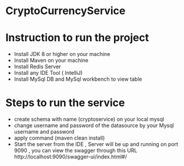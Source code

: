 # CryptoCurrencyService
# Instruction to run the project
  - Install JDK 8 or higher on your machine 
  - Install Maven on your machine
  - Install Redis Server
  - Install any IDE Tool ( IntelliJ) 
  - Install MySql DB and MySql workbench to view table 
 
 # Steps to run the service 
  - create schema with name (cryptoservice) on your local mysql 
  - change username and password of the datasource by your Mysql username and password 
  - apply command (maven clean install)
  - Start the server from the IDE , Server will be up and running on port 9090  , you can view the swagger through this URL   
              http://localhost:9090/swagger-ui/index.html#/  
